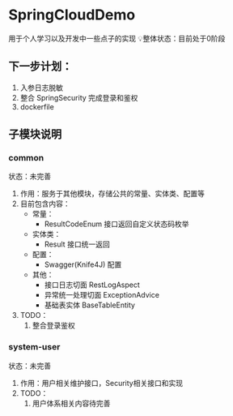 # SpringCloudDemo
用于个人学习以及开发中一些点子的实现
💡整体状态：目前处于0阶段

## 下一步计划：
1. 入参日志脱敏
2. 整合 SpringSecurity 完成登录和鉴权
3. dockerfile

## 子模块说明

### common
状态：未完善
1. 作用：服务于其他模块，存储公共的常量、实体类、配置等
2. 目前包含内容：
    - 常量：
      - ResultCodeEnum 接口返回自定义状态码枚举
    - 实体类：
      - Result<T> 接口统一返回
    - 配置：
      - Swagger(Knife4J) 配置
    - 其他：
      - 接口日志切面 RestLogAspect
      - 异常统一处理切面 ExceptionAdvice
      - 基础表实体 BaseTableEntity
3. TODO： 
   1. 整合登录鉴权

### system-user
状态：未完善
1. 作用：用户相关维护接口，Security相关接口和实现
2. TODO：
   1. 用户体系相关内容待完善

